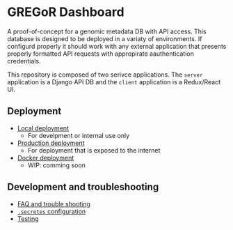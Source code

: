 # GREGoR Dashboard
A proof-of-concept for a genomic metadata DB with API access. This database is designed to be deployed in a variaty of environments. If configurd properly it should work with any external application that presents properly formatted API requests with appropirate aauthentication credentials. 

This repository is composed of two serivce applications. The `server` application is a Django API DB and the `client` application is a Redux/React UI.

## Deployment

- [Local deployment](docs/deployment/localDeployment.md) 
    - For develpment or internal use only
- [Production deployment](docs/deployment/productionDeployment.md)
    - For deployment that is exposed to the internet
- [Docker deployment](docs/deployment/dockerDeployment.md)
    - WIP: comming soon

## Development and troubleshooting
- [FAQ and trouble shooting](docs/faq.md)
- [`.secretes` configuration](docs/config.md)
- [Testing](docs/testing.md)